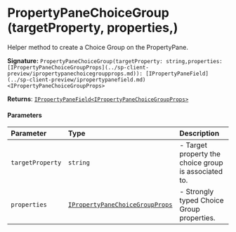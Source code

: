 # PropertyPaneChoiceGroup (targetProperty, properties,)

Helper method to create a Choice Group on the PropertyPane.

**Signature:** ``PropertyPaneChoiceGroup(targetProperty: string,properties: [IPropertyPaneChoiceGroupProps](../sp-client-preview/ipropertypanechoicegroupprops.md)): [IPropertyPaneField](../sp-client-preview/ipropertypanefield.md)<IPropertyPaneChoiceGroupProps>``

**Returns**: [`IPropertyPaneField<IPropertyPaneChoiceGroupProps>`](../sp-client-preview/ipropertypanefield.md)



#### Parameters


| Parameter	   | Type    | Description |
|:-------------|:---------------|:------------|
| `targetProperty`    | `string` | - Target property the choice group is associated to. |
| `properties`    | [`IPropertyPaneChoiceGroupProps`](../sp-client-preview/ipropertypanechoicegroupprops.md) | - Strongly typed Choice Group properties. |

